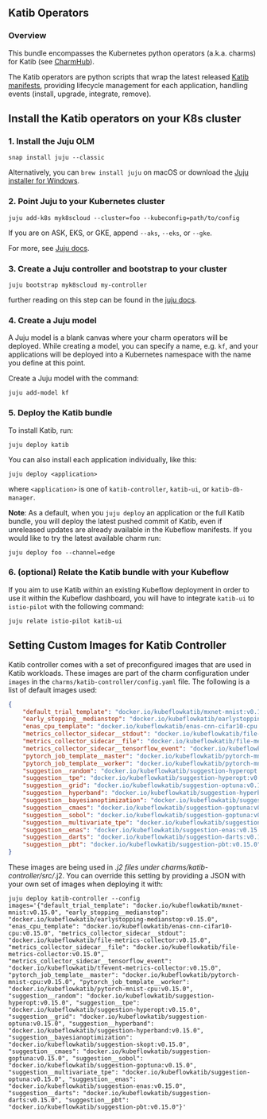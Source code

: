## Katib Operators

### Overview
This bundle encompasses the Kubernetes python operators (a.k.a. charms) for Katib
(see [CharmHub](https://charmhub.io/?q=katib)). 

The Katib operators are python scripts that wrap the latest released [Katib manifests][manifests],
providing lifecycle management for each application, handling events (install, upgrade,
integrate, remove).

[manifests]: https://github.com/kubeflow/katib/tree/master/manifests

## Install the Katib operators on your K8s cluster

### 1. Install the Juju OLM 

    snap install juju --classic

Alternatively, you can `brew install juju` on macOS or download the [Juju installer for Windows](https://launchpad.net/juju/2.8/2.8.5/+download/juju-setup-2.8.5-signed.exe).

### 2. Point Juju to your Kubernetes cluster
   
    juju add-k8s myk8scloud --cluster=foo --kubeconfig=path/to/config 
   
   If you are on ASK, EKS, or GKE, append `--aks`, `--eks`, or `--gke`. 

   For more, see [Juju docs](https://juju.is/docs/clouds).
   
### 3. Create a Juju controller and bootstrap to your cluster

    juju bootstrap myk8scloud my-controller
   
   further reading on this step can be found in the [juju docs](https://juju.is/docs/creating-a-controller).
   
### 4. Create a Juju model

A Juju model is a blank canvas where your charm operators will be deployed. While creating a model, you can specify a name, e.g. `kf`, and your applications will be deployed into a Kubernetes namespace with the name you define at this point.

Create a Juju model with the command:

    juju add-model kf

### 5. Deploy the Katib bundle

To install Katib, run:

    juju deploy katib

You can also install each application individually, like this:

    juju deploy <application>

where `<application>` is one of `katib-controller`, `katib-ui`, or `katib-db-manager`.

**Note**: As a default, when you `juju deploy` an application or the full Katib
bundle, you will deploy the latest pushed commit of Katib, even if unreleased updates are
already available in the Kubeflow manifests. If you would like to try the latest
available charm run:


    juju deploy foo --channel=edge

### 6. (optional) Relate the Katib bundle with your Kubeflow

If you aim to use Katib within an existing Kubeflow deployment in order to use it within the Kubeflow dashboard, you will have to integrate `katib-ui` to `istio-pilot` with the following command:

    juju relate istio-pilot katib-ui

## Setting Custom Images for Katib Controller

Katib controller comes with a set of preconfigured images that are used in Katib workloads. These images are part of the charm configuration under `images` in the `charms/katib-controller/config.yaml` file. The following is a list of default images used:

```json
{
    "default_trial_template": "docker.io/kubeflowkatib/mxnet-mnist:v0.15.0",
    "early_stopping__medianstop": "docker.io/kubeflowkatib/earlystopping-medianstop:v0.15.0",
    "enas_cpu_template": "docker.io/kubeflowkatib/enas-cnn-cifar10-cpu:v0.15.0",
    "metrics_collector_sidecar__stdout": "docker.io/kubeflowkatib/file-metrics-collector:v0.15.0",
    "metrics_collector_sidecar__file": "docker.io/kubeflowkatib/file-metrics-collector:v0.15.0",
    "metrics_collector_sidecar__tensorflow_event": "docker.io/kubeflowkatib/tfevent-metrics-collector:v0.15.0",
    "pytorch_job_template__master": "docker.io/kubeflowkatib/pytorch-mnist-cpu:v0.15.0",
    "pytorch_job_template__worker": "docker.io/kubeflowkatib/pytorch-mnist-cpu:v0.15.0",
    "suggestion__random": "docker.io/kubeflowkatib/suggestion-hyperopt:v0.15.0",
    "suggestion__tpe": "docker.io/kubeflowkatib/suggestion-hyperopt:v0.15.0",
    "suggestion__grid": "docker.io/kubeflowkatib/suggestion-optuna:v0.15.0",
    "suggestion__hyperband": "docker.io/kubeflowkatib/suggestion-hyperband:v0.15.0",
    "suggestion__bayesianoptimization": "docker.io/kubeflowkatib/suggestion-skopt:v0.15.0",
    "suggestion__cmaes": "docker.io/kubeflowkatib/suggestion-goptuna:v0.15.0",
    "suggestion__sobol": "docker.io/kubeflowkatib/suggestion-goptuna:v0.15.0",
    "suggestion__multivariate_tpe": "docker.io/kubeflowkatib/suggestion-optuna:v0.15.0",
    "suggestion__enas": "docker.io/kubeflowkatib/suggestion-enas:v0.15.0",
    "suggestion__darts": "docker.io/kubeflowkatib/suggestion-darts:v0.15.0",
    "suggestion__pbt": "docker.io/kubeflowkatib/suggestion-pbt:v0.15.0"
}
```
These images are being used in *.j2 files under charms/katib-controller/src/*.j2. You can override this setting by providing a JSON with your own set of images when deploying it with:
```
juju deploy katib-controller --config images='{"default_trial_template": "docker.io/kubeflowkatib/mxnet-mnist:v0.15.0", "early_stopping__medianstop": "docker.io/kubeflowkatib/earlystopping-medianstop:v0.15.0", "enas_cpu_template": "docker.io/kubeflowkatib/enas-cnn-cifar10-cpu:v0.15.0", "metrics_collector_sidecar__stdout": "docker.io/kubeflowkatib/file-metrics-collector:v0.15.0", "metrics_collector_sidecar__file": "docker.io/kubeflowkatib/file-metrics-collector:v0.15.0", "metrics_collector_sidecar__tensorflow_event": "docker.io/kubeflowkatib/tfevent-metrics-collector:v0.15.0", "pytorch_job_template__master": "docker.io/kubeflowkatib/pytorch-mnist-cpu:v0.15.0", "pytorch_job_template__worker": "docker.io/kubeflowkatib/pytorch-mnist-cpu:v0.15.0", "suggestion__random": "docker.io/kubeflowkatib/suggestion-hyperopt:v0.15.0", "suggestion__tpe": "docker.io/kubeflowkatib/suggestion-hyperopt:v0.15.0", "suggestion__grid": "docker.io/kubeflowkatib/suggestion-optuna:v0.15.0", "suggestion__hyperband": "docker.io/kubeflowkatib/suggestion-hyperband:v0.15.0", "suggestion__bayesianoptimization": "docker.io/kubeflowkatib/suggestion-skopt:v0.15.0", "suggestion__cmaes": "docker.io/kubeflowkatib/suggestion-goptuna:v0.15.0", "suggestion__sobol": "docker.io/kubeflowkatib/suggestion-goptuna:v0.15.0", "suggestion__multivariate_tpe": "docker.io/kubeflowkatib/suggestion-optuna:v0.15.0", "suggestion__enas": "docker.io/kubeflowkatib/suggestion-enas:v0.15.0", "suggestion__darts": "docker.io/kubeflowkatib/suggestion-darts:v0.15.0", "suggestion__pbt": "docker.io/kubeflowkatib/suggestion-pbt:v0.15.0"}'
```

